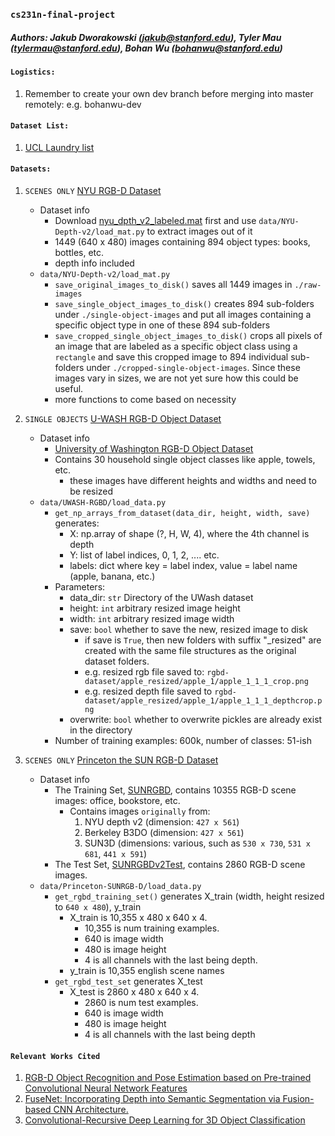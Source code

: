 ### `cs231n-final-project`
##### Authors: Jakub Dworakowski (jakub@stanford.edu), Tyler Mau (tylermau@stanford.edu), Bohan Wu (bohanwu@stanford.edu)

#### `Logistics:`
1. Remember to create your own dev branch before merging into master remotely: e.g. bohanwu-dev

#### `Dataset List:`
1. [UCL Laundry list](http://www0.cs.ucl.ac.uk/staff/M.Firman/RGBDdatasets/)

#### `Datasets:`
1. `SCENES ONLY` [NYU RGB-D Dataset](http://cs.nyu.edu/~silberman/datasets/nyu_depth_v2.html) 
    * Dataset info
        * Download [nyu_dpth_v2_labeled.mat](http://horatio.cs.nyu.edu/mit/silberman/nyu_depth_v2/nyu_depth_v2_labeled.mat) first and use `data/NYU-Depth-v2/load_mat.py` to extract images out of it 
        * 1449 (640 x 480) images containing 894 object types: books, bottles, etc.
        * depth info included
    * `data/NYU-Depth-v2/load_mat.py`
        * `save_original_images_to_disk()` saves all 1449 images in `./raw-images`
        * `save_single_object_images_to_disk()` creates 894 sub-folders under `./single-object-images` and put all images containing a specific object type in one of these 894 sub-folders
        * `save_cropped_single_object_images_to_disk()` crops all pixels of an image that are labeled as a specific object class using a `rectangle` and save this cropped image to 894 individual sub-folders under `./cropped-single-object-images`. Since these images vary in sizes, we are not yet sure how this could be useful. 
        * more functions to come based on necessity
2. `SINGLE OBJECTS` [U-WASH RGB-D Object Dataset](https://rgbd-dataset.cs.washington.edu/dataset/) 
    * Dataset info
        * [University of Washington RGB-D Object Dataset](https://rgbd-dataset.cs.washington.edu/dataset/rgbd-dataset/rgbd-dataset.tar)
        * Contains 30 household single object classes like apple, towels, etc.
            * these images have different heights and widths and need to be resized
    * `data/UWASH-RGBD/load_data.py`
        * `get_np_arrays_from_dataset(data_dir, height, width, save)` generates:
            * X: np.array of shape (?, H, W, 4), where the 4th channel is depth
            * Y: list of label indices, 0, 1, 2, .... etc.
            * labels: dict where key = label index, value = label name (apple, banana, etc.) 
        * Parameters:
            * data_dir: `str` Directory of the UWash dataset
            * height: `int` arbitrary resized image height
            * width: `int` arbitrary resized image width
            * save: `bool` whether to save the new, resized image to disk
                * if save is `True`, then new folders with suffix "_resized" are created with the same file structures as the original dataset folders.
                * e.g. resized rgb file saved to: `rgbd-dataset/apple_resized/apple_1/apple_1_1_1_crop.png`
                * e.g. resized depth file saved to `rgbd-dataset/apple_resized/apple_1/apple_1_1_1_depthcrop.png`
            * overwrite: `bool` whether to overwrite pickles are already exist in the directory
        * Number of training examples: 600k, number of classes: 51-ish
          
3. `SCENES ONLY` [Princeton the SUN RGB-D Dataset](http://rgbd.cs.princeton.edu/challenge.html)
    * Dataset info
        * The Training Set, [SUNRGBD](http://rgbd.cs.princeton.edu/data/SUNRGBD.zip), contains 10355 RGB-D scene images: office, bookstore, etc.
            * Contains images `originally` from:
                1. NYU depth v2 (dimension: `427 x 561`)
                2. Berkeley B3DO (dimension: `427 x 561`)
                3. SUN3D (dimensions: various, such as `530 x 730`, `531 x 681`, `441 x 591`)
        * The Test Set, [SUNRGBDv2Test](http://rgbd.cs.princeton.edu/data/LSUN/SUNRGBDLSUNTest.zip), contains 2860 RGB-D scene images.
    * `data/Princeton-SUNRGB-D/load_data.py`
        * `get_rgbd_training_set()` generates X_train (width, height resized to `640 x 480`), y_train
            * X_train is 10,355 x 480 x 640 x 4. 
                * 10,355 is num training examples.
                * 640 is image width
                * 480 is image height
                * 4 is all channels with the last being depth. 
            * y_train is 10,355 english scene names
        * `get_rgbd_test_set` generates X_test
            * X_test is 2860 x 480 x 640 x 4. 
                * 2860 is num test examples.
                * 640 is image width
                * 480 is image height
                * 4 is all channels with the last being depth

#### `Relevant Works Cited` 
1. [RGB-D Object Recognition and Pose Estimation based on Pre-trained Convolutional Neural Network Features](https://pdfs.semanticscholar.org/efa3/e8826aab1a79d05b1f3ab55b277c0120a092.pdf)
2. [FuseNet: Incorporating Depth into Semantic Segmentation via Fusion-based CNN Architecture.](http://vision.in.tum.de/_media/spezial/bib/hazirbasma2016fusenet.pdf)
3. [Convolutional-Recursive Deep Learning for 3D Object Classification](https://papers.nips.cc/paper/4773-convolutional-recursive-deep-learning-for-3d-object-classification.pdf)

     